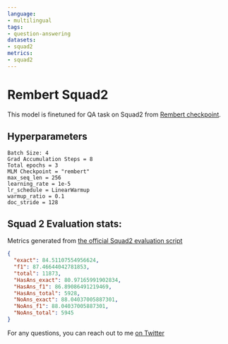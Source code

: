 ```yaml
---
language:
- multilingual
tags:
- question-answering
datasets:
- squad2
metrics:
- squad2
---
```


# Rembert Squad2
This model is finetuned for QA task on Squad2 from [Rembert checkpoint](https://huggingface.co/google/rembert).

## Hyperparameters
```
Batch Size: 4
Grad Accumulation Steps = 8
Total epochs = 3
MLM Checkpoint = "rembert"
max_seq_len = 256
learning_rate = 1e-5
lr_schedule = LinearWarmup
warmup_ratio = 0.1
doc_stride = 128
```

## Squad 2 Evaluation stats:

Metrics generated from [the official Squad2 evaluation script](https://worksheets.codalab.org/rest/bundles/0x6b567e1cf2e041ec80d7098f031c5c9e/contents/blob/)
```json
{
  "exact": 84.51107554956624,
  "f1": 87.46644042781853,
  "total": 11873,
  "HasAns_exact": 80.97165991902834,
  "HasAns_f1": 86.89086491219469,
  "HasAns_total": 5928,
  "NoAns_exact": 88.04037005887301,
  "NoAns_f1": 88.04037005887301,
  "NoAns_total": 5945
}
```
For any questions, you can reach out to me [on Twitter](https://twitter.com/batw0man)